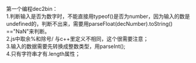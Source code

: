 ﻿第一个编程dec2bin：<br>
1.判断输入是否为数字时，不能直接用typeof()是否为number，因为输入的数是undefined的，判断不出来，需要用parseFloat(decNumber).toString() =="NaN"来判断。<br>
2.js中取余%和除号/ 与c++里定义不相同，这个很需要注意；<br>
3.输入的数据需要先转换成整数类型，用parseInt();<br>
4.只有字符串才有.length属性；



